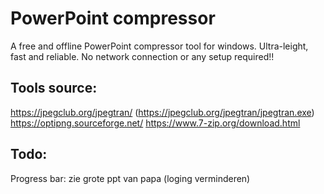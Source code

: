 # PowerPoint compressor

A free and offline PowerPoint compressor tool for windows. Ultra-leight, fast and reliable. No network connection or any setup required!!

## Tools source:

https://jpegclub.org/jpegtran/ (https://jpegclub.org/jpegtran/jpegtran.exe)
https://optipng.sourceforge.net/
https://www.7-zip.org/download.html

## Todo:

Progress bar: zie grote ppt van papa (loging verminderen)
